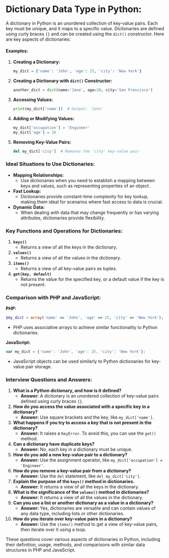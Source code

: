 # Dictionary Data Type in Python:

A dictionary in Python is an unordered collection of key-value pairs. Each key must be unique, and it maps to a specific value. Dictionaries are defined using curly braces `{}` and can be created using the `dict()` constructor. Here are key aspects of dictionaries:

#### Examples:

1. **Creating a Dictionary:**

   ```python
   my_dict = {'name': 'John', 'age': 25, 'city': 'New York'}
   ```

2. **Creating a Dictionary with `dict()` Constructor:**

   ```python
   another_dict = dict(name='Jane', age=30, city='San Francisco')
   ```

3. **Accessing Values:**

   ```python
   print(my_dict['name'])  # Output: 'John'
   ```

4. **Adding or Modifying Values:**

   ```python
   my_dict['occupation'] = 'Engineer'
   my_dict['age'] = 26
   ```

5. **Removing Key-Value Pairs:**

   ```python
   del my_dict['city']  # Removes the 'city' key-value pair
   ```

### Ideal Situations to Use Dictionaries:

- **Mapping Relationships:**
  - Use dictionaries when you need to establish a mapping between keys and values, such as representing properties of an object.
- **Fast Lookup:**
  - Dictionaries provide constant-time complexity for key lookup, making them ideal for scenarios where fast access to data is crucial.
- **Dynamic Data:**
  - When dealing with data that may change frequently or has varying attributes, dictionaries provide flexibility.

### Key Functions and Operations for Dictionaries:

1. **`keys()`**
   - Returns a view of all the keys in the dictionary.
2. **`values()`**
   - Returns a view of all the values in the dictionary.
3. **`items()`**
   - Returns a view of all key-value pairs as tuples.
4. **`get(key, default)`**
   - Returns the value for the specified key, or a default value if the key is not present.

### Comparison with PHP and JavaScript:

**PHP:**

```php
$my_dict = array('name' => 'John', 'age' => 25, 'city' => 'New York');
```

- PHP uses associative arrays to achieve similar functionality to Python dictionaries.

**JavaScript:**

```javascript
var my_dict = {'name': 'John', 'age': 25, 'city': 'New York'};
```

- JavaScript objects can be used similarly to Python dictionaries for key-value pair storage.

### Interview Questions and Answers:

1. **What is a Python dictionary, and how is it defined?**
   - **Answer:** A dictionary is an unordered collection of key-value pairs defined using curly braces `{}`.
2. **How do you access the value associated with a specific key in a dictionary?**
   - **Answer:** Use square brackets and the key, like `my_dict['name']`.
3. **What happens if you try to access a key that is not present in the dictionary?**
   - **Answer:** It raises a `KeyError`. To avoid this, you can use the `get()` method.
4. **Can a dictionary have duplicate keys?**
   - **Answer:** No, each key in a dictionary must be unique.
5. **How do you add a new key-value pair to a dictionary?**
   - **Answer:** Use the assignment operator, like `my_dict['occupation'] = 'Engineer'`.
6. **How do you remove a key-value pair from a dictionary?**
   - **Answer:** Use the `del` statement, like `del my_dict['city']`.
7. **Explain the purpose of the `keys()` method in dictionaries.**
   - **Answer:** It returns a view of all the keys in the dictionary.
8. **What is the significance of the `values()` method in dictionaries?**
   - **Answer:** It returns a view of all the values in the dictionary.
9. **Can you use a list or another dictionary as a value in a dictionary?**
   - **Answer:** Yes, dictionaries are versatile and can contain values of any data type, including lists or other dictionaries.
10. **How do you iterate over key-value pairs in a dictionary?**
    - **Answer:** Use the `items()` method to get a view of key-value pairs, then iterate over it using a loop.

These questions cover various aspects of dictionaries in Python, including their definition, usage, methods, and comparisons with similar data structures in PHP and JavaScript.
